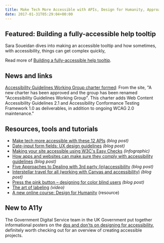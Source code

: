 ```yaml
---
title: Make Tech More Accessible with APIs, Design for Humanity, Approaches to Dealing with Third-Party Inaccessibility and More
date: 2017-01-31T05:29:04+00:00
---
```


## Featured: Building a fully-accessible help tooltip

Sara Soueidan dives into making an accessible tooltip and how sometimes, with accessibility, things can get complex quickly,

Read more of [Building a fully-accessible help tooltip](https://sarasoueidan.com/blog/accessible-tooltips/).

## News and links

[Accessibility Guidelines Working Group charter formed](https://www.w3.org/WAI/GL/): From the site, "A new charter has been approved and the group has been renamed "Accessibility Guidelines Working Group". This charter adds Web Content Accessibility Guidelines 2.1 and Accessibility Conformance Testing Framework 1.0 as deliverables, in addition to ongoing WCAG 2.0 maintenance."

## Resources, tools and tutorials

- [Make tech more accessible with these 12 APIs](http://blog.rapidapi.com/2017/01/20/make-tech-more-accessible-with-these-apis/) *(blog post)*
- [Date-input form fields: UX design guidelines](https://www.nngroup.com/articles/date-input/) *(blog post)*
- [Making your site accessible using W3C's Easy Checks](https://www.nomensa.com/blog/2017/making-your-site-accessible-infographic) *(infographic)*
- [How apps and websites can make sure they comply with accessibility guidelines](https://arc.applause.com/2017/01/24/accessibility-guidelines-wcag-2-0/) *(blog post)*
- [Five Approaches to Dealing with 3rd party (in)accessibility](http://www.karlgroves.com/2017/01/24/5-approaches-to-dealing-with-3rd-party-inaccessibility/) *(blog post)*
- [Interstellar travel for all (working with Canvas and accessibility)](https://taustation.space/blog/interstellar-travel-for-all/) _(blog post)_
- [Press the pink button – designing for color blind users](http://www.kaylaheffernan.com/blog/2017/1/17/press-the-pink-buttondesigning-for-colour-blind-users) _(blog post)_
- [The art of labeling](https://www.youtube.com/watch?v=8dCUzOiMRy4) _(video)_
- [A new online course: Design for Humanity](http://meyerweb.com/eric/thoughts/2017/01/27/design-for-humanity/) (resource)

## New to A11y

The Government Digital Service team in the UK Government put together informational posters on the [dos and don'ts on designing for accessibility](https://accessibility.blog.gov.uk/2016/09/02/dos-and-donts-on-designing-for-accessibility/), definitely worth checking out for an overview of creating accessible projects.
